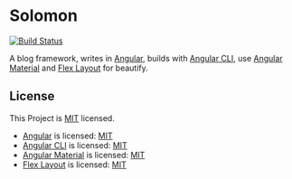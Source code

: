 # Solomon

[![Build Status](https://travis-ci.org/PoiScript/Solomon.svg?branch=master)](https://travis-ci.org/PoiScript/Solomon)

A blog framework, writes in [Angular](https://angular.io/), builds with [Angular CLI](https://cli.angular.io/), use [Angular Material](https://material.angular.io/) and [Flex Layout](https://github.com/angular/flex-layout) for beautify.
## License
This Project is [MIT](https://github.com/PoiScript/Blog/blob/master/LICENSE) licensed.

- [Angular](https://github.com/angular/angular) is licensed: [MIT](https://github.com/angular/angular/blob/master/LICENSE)
- [Angular CLI](https://github.com/angular/angular-cli) is licensed: [MIT](https://github.com/angular/angular-cli/blob/master/LICENSE)
- [Angular Material](https://github.com/angular/material2) is licensed: [MIT](https://github.com/angular/material2/blob/master/LICENSE)
- [Flex Layout](https://github.com/angular/flex-layout) is licensed: [MIT](https://github.com/angular/flex-layout/blob/master/LICENSE)